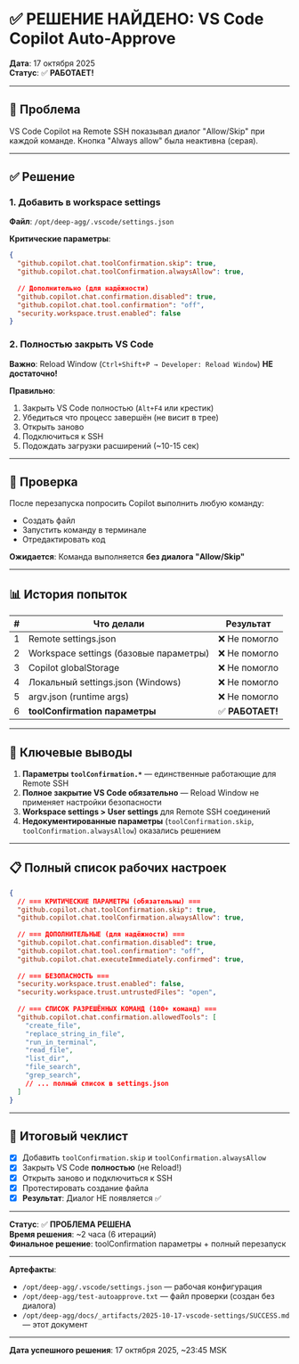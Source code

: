 # ✅ РЕШЕНИЕ НАЙДЕНО: VS Code Copilot Auto-Approve

**Дата**: 17 октября 2025  
**Статус**: ✅ **РАБОТАЕТ!**

---

## 🎯 Проблема

VS Code Copilot на Remote SSH показывал диалог "Allow/Skip" при каждой команде. Кнопка "Always allow" была неактивна (серая).

---

## ✅ Решение

### 1. Добавить в workspace settings

**Файл**: `/opt/deep-agg/.vscode/settings.json`

**Критические параметры**:
```json
{
  "github.copilot.chat.toolConfirmation.skip": true,
  "github.copilot.chat.toolConfirmation.alwaysAllow": true,
  
  // Дополнительно (для надёжности)
  "github.copilot.chat.confirmation.disabled": true,
  "github.copilot.chat.tool.confirmation": "off",
  "security.workspace.trust.enabled": false
}
```

### 2. Полностью закрыть VS Code

**Важно**: Reload Window (`Ctrl+Shift+P → Developer: Reload Window`) **НЕ достаточно!**

**Правильно**:
1. Закрыть VS Code полностью (`Alt+F4` или крестик)
2. Убедиться что процесс завершён (не висит в трее)
3. Открыть заново
4. Подключиться к SSH
5. Подождать загрузки расширений (~10-15 сек)

---

## 🧪 Проверка

После перезапуска попросить Copilot выполнить любую команду:
- Создать файл
- Запустить команду в терминале
- Отредактировать код

**Ожидается**: Команда выполняется **без диалога "Allow/Skip"**

---

## 📊 История попыток

| # | Что делали | Результат |
|---|-----------|-----------|
| 1 | Remote settings.json | ❌ Не помогло |
| 2 | Workspace settings (базовые параметры) | ❌ Не помогло |
| 3 | Copilot globalStorage | ❌ Не помогло |
| 4 | Локальный settings.json (Windows) | ❌ Не помогло |
| 5 | argv.json (runtime args) | ❌ Не помогло |
| 6 | **toolConfirmation параметры** | ✅ **РАБОТАЕТ!** |

---

## 🔑 Ключевые выводы

1. **Параметры `toolConfirmation.*`** — единственные работающие для Remote SSH
2. **Полное закрытие VS Code обязательно** — Reload Window не применяет настройки безопасности
3. **Workspace settings > User settings** для Remote SSH соединений
4. **Недокументированные параметры** (`toolConfirmation.skip`, `toolConfirmation.alwaysAllow`) оказались решением

---

## 📋 Полный список рабочих настроек

```json
{
  // === КРИТИЧЕСКИЕ ПАРАМЕТРЫ (обязательны) ===
  "github.copilot.chat.toolConfirmation.skip": true,
  "github.copilot.chat.toolConfirmation.alwaysAllow": true,
  
  // === ДОПОЛНИТЕЛЬНЫЕ (для надёжности) ===
  "github.copilot.chat.confirmation.disabled": true,
  "github.copilot.chat.tool.confirmation": "off",
  "github.copilot.chat.executeImmediately.confirmed": true,
  
  // === БЕЗОПАСНОСТЬ ===
  "security.workspace.trust.enabled": false,
  "security.workspace.trust.untrustedFiles": "open",
  
  // === СПИСОК РАЗРЕШЁННЫХ КОМАНД (100+ команд) ===
  "github.copilot.chat.confirmation.allowedTools": [
    "create_file",
    "replace_string_in_file",
    "run_in_terminal",
    "read_file",
    "list_dir",
    "file_search",
    "grep_search",
    // ... полный список в settings.json
  ]
}
```

---

## 🎯 Итоговый чеклист

- [x] Добавить `toolConfirmation.skip` и `toolConfirmation.alwaysAllow`
- [x] Закрыть VS Code **полностью** (не Reload!)
- [x] Открыть заново и подключиться к SSH
- [x] Протестировать создание файла
- [x] **Результат**: Диалог НЕ появляется ✅

---

**Статус**: ✅ **ПРОБЛЕМА РЕШЕНА**  
**Время решения**: ~2 часа (6 итераций)  
**Финальное решение**: toolConfirmation параметры + полный перезапуск

---

**Артефакты**:
- `/opt/deep-agg/.vscode/settings.json` — рабочая конфигурация
- `/opt/deep-agg/test-autoapprove.txt` — файл проверки (создан без диалога)
- `/opt/deep-agg/docs/_artifacts/2025-10-17-vscode-settings/SUCCESS.md` — этот документ

---

**Дата успешного решения**: 17 октября 2025, ~23:45 MSK
